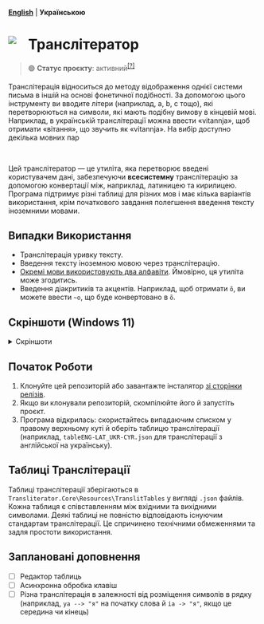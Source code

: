 [**English**](readme.md) | **Українською** 

<div>
<img src="docs/images/translit-icon-sharp-corners.ico" align="left" width="40px"/>
<h1> Транслітератор </h1>
</div>

> 🟢 **Статус проєкту**: активний<sup>[[?]](https://github.com/Tyrrrz/.github/blob/master/docs/project-status.md)</sup>


Транслітерація відноситься до методу відображення однієї системи письма в іншій на основі фонетичної подібності.
За допомогою цього інструменту ви вводите літери (наприклад, a, b, c тощо), які перетворюються на символи, які мають подібну вимову в кінцевій мові.
Наприклад, в українській транслітерації можна ввести «vitannja», щоб отримати «вітання», що звучить як «vitannja». На вибір доступно декілька мовних пар 

</br>

Цей транслітератор — це утиліта, яка перетворює введені користувачем дані, забезпечуючи **всесистемну** транслітерацію за допомогою конвертації між, наприклад, латиницею та кирилицею. Програма підтримує різні таблицi для різних мов і має кілька варіантів використання, крім початкового завдання полегшення введення тексту іноземними мовами.

## Випадки Використання

* Транслітерація уривку тексту.
* Введення тексту іноземною мовою через транслітерацію. 
* [Окремі мови використовують два алфавіти](https://www.google.com/url?q=https%3A%2F%2Fen.wikipedia.org%2Fwiki%2FDigraphia&sa=D). Ймовірно, ця утиліта може згодитись.
* Введення діакритиків та акцентів. Наприклад, щоб отримати `õ`, ви можете ввести `~o`, що буде конвертовано в `õ`.

## Скріншоти (Windows 11)
<details>
  <summary>Скріншоти</summary>
  <img src="docs/images/ui-screenshots/snippet_panel.png">
  <img src="docs/images/ui-screenshots/snippet_panel_lorem_ipsum.png">
  <img src="docs/images/ui-screenshots/translit_table_view_panel.png">
  <img src="docs/images/ui-screenshots/settings_folded.png">
  <img src="docs/images/ui-screenshots/settings_unfolded.png">
  <img src="docs/images/ui-screenshots/settings_light_theme.png">
  <img src="docs/images/ui-screenshots/translit_table_view_panel_light.png">
  <img src="docs/images/ui-screenshots/snippet_panel_lorem_ipsum_light.png">
</details>

## Початок Роботи
1. Клонуйте цей репозиторій або завантажте інсталятор [зі сторінки релізів](https://github.com/Seagullie/Transliterator/releases).
2. Якщо ви клонували репозиторій, скомпілюйте його й запустіть проєкт.
3. Програма відкрилась: скористайтесь випадаючим списком у правому верхньому кутi й оберіть таблицю транслітерації (наприклад, `tableENG-LAT_UKR-CYR.json` для транслітерації з англійської на українську).

## Таблиці Транслітерації
Таблиці транслітерації зберігаються в `Transliterator.Core\Resources\TranslitTables` у виглядi `.json` файлів.</br>
Кожна таблиця є співставленням між вхідними та вихідними символами.
Деякі таблиці не повністю відповідають існуючим стандартам транслітерації. Це спричинено технічними обмеженнями та задля простоти використання.

## Заплановані доповнення

- [ ] Редактор таблиць
- [ ] Асинхронна обробка клавіш
- [ ] Різна транслітерація в залежності від розміщення символів в рядку (наприклад, `ya --> "я"` на початку слова й `ia -> "я"`, якщо це середина чи кінець)
